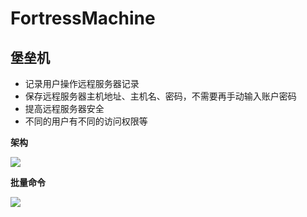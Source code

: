 # FortressMachine
## 堡垒机
- 记录用户操作远程服务器记录
- 保存远程服务器主机地址、主机名、密码，不需要再手动输入账户密码
- 提高远程服务器安全
- 不同的用户有不同的访问权限等

**架构**

![](<https://raw.githubusercontent.com/hj1933/img/master/iimg/20190426230212.png>)

**批量命令**

![](https://raw.githubusercontent.com/hj1933/img/master/iimg/%E5%A0%A1%E5%9E%92%E6%9C%BA2.gif)
